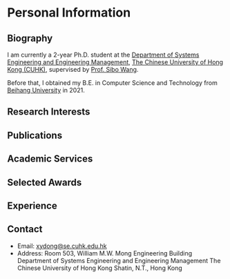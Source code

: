 # Personal Information

## Biography
I am currently a 2-year Ph.D. student at the [Department of Systems Engineering and Engineering Management](https://www.se.cuhk.edu.hk/), [The Chinese University of Hong Kong (CUHK)](https://www.cuhk.edu.hk/chinese/index.html), supervised by [Prof. Sibo Wang](https://www1.se.cuhk.edu.hk/~swang/).

Before that, I obtained my B.E. in Computer Science and Technology from [Beihang University](https://ev.buaa.edu.cn/) in 2021.

## Research Interests

## Publications

## Academic Services

## Selected Awards

## Experience

## Contact
- Email: xydong@se.cuhk.edu.hk
- Address: Room 503, William M.W. Mong Engineering Building
           Department of Systems Engineering and Engineering Management
           The Chinese University of Hong Kong
           Shatin, N.T., Hong Kong
